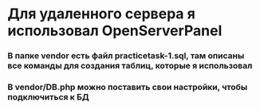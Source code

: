# Для удаленного сервера я использовал OpenServerPanel
### В папке vendor есть файл practicetask-1.sql, там описаны все команды для создания таблиц, которые я использовал
### В vendor/DB.php можно поставить свои настройки, чтобы подключиться к БД